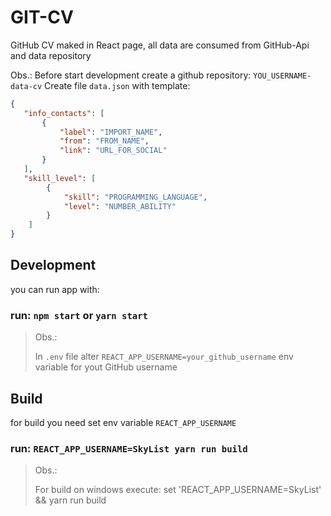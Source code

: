 # GIT-CV
GitHub CV maked in React page, all data are consumed from GitHub-Api and data repository

Obs.: Before start development create a github repository: `YOU_USERNAME-data-cv` Create file `data.json` with template: 
```json
{
   "info_contacts": [
       {
           "label": "IMPORT_NAME",
           "from": "FROM_NAME",
           "link": "URL_FOR_SOCIAL"
       }
   ],
   "skill_level": [
        {
            "skill": "PROGRAMMING_LANGUAGE",
            "level": "NUMBER_ABILITY"
        }
    ]
}
```

## Development 
you can run app with:
### run: `npm start` or `yarn start`
> Obs.:
> 
> In `.env` file alter `REACT_APP_USERNAME=your_github_username` env variable for yout GitHub username

## Build
for build you need set env variable `REACT_APP_USERNAME`
### run: `REACT_APP_USERNAME=SkyList yarn run build`
> Obs.:
> 
> For build on windows execute: set 'REACT_APP_USERNAME=SkyList' && yarn run build